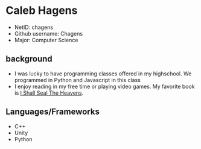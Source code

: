# Caleb Hagens
- NetID: chagens
- Github username: Chagens
- Major: Computer Science

## background
- I was lucky to have programming classes offered in my highschool. We programmed in Python and Javascript in this class
- I enjoy reading in my free time or playing video games. My favorite book is [I Shall Seal The Heavens]( https://www.wuxiaworld.com/novel/i-shall-seal-the-heavens).
## Languages/Frameworks
- C++
- Unity
- Python
